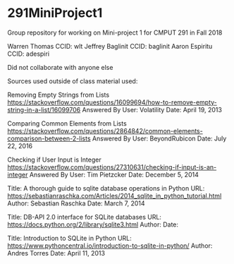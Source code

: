 # 291MiniProject1
Group repository for working on Mini-project 1 for CMPUT 291 in Fall 2018

Warren Thomas     CCID: wlt
Jeffrey Baglinit  CCID: baglinit
Aaron Espiritu    CCID: adespiri

Did not collaborate with anyone else

Sources used outside of class material used: 

Removing Empty Strings from Lists
https://stackoverflow.com/questions/16099694/how-to-remove-empty-string-in-a-list/16099706
Answered By User: Volatility
Date: April 19, 2013

Comparing Common Elements from Lists
https://stackoverflow.com/questions/2864842/common-elements-comparison-between-2-lists
Answered By User: BeyondRubicon
Date: July 22, 2016

Checking if User Input is Integer
https://stackoverflow.com/questions/27310631/checking-if-input-is-an-integer
Answered By User: Tim Pietzcker
Date: December 5, 2014

Title: A thorough guide to sqlite database operations in Python
URL: https://sebastianraschka.com/Articles/2014_sqlite_in_python_tutorial.html
Author: Sebastian Raschka
Date: March 7, 2014

Title: DB-API 2.0 interface for SQLite databases
URL: https://docs.python.org/2/library/sqlite3.html
Author: 
Date: 

Title: Introduction to SQLite in Python
URL: https://www.pythoncentral.io/introduction-to-sqlite-in-python/
Author: Andres Torres
Date: April 11, 2013
